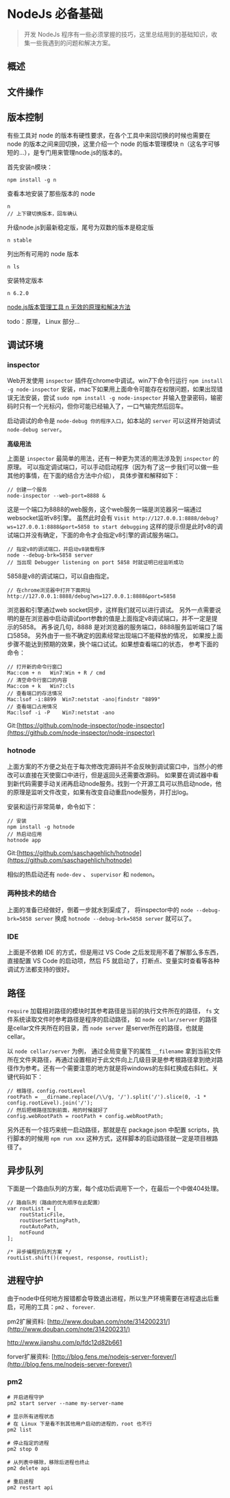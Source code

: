 # NodeJs 必备基础

> 开发 NodeJs 程序有一些必须掌握的技巧，这里总结用到的基础知识，收集一些我遇到的问题和解决方案。

## 概述

## 文件操作

## 版本控制

有些工具对 node 的版本有硬性要求，在各个工具中来回切换的时候也需要在 node 的版本之间来回切换，这里介绍一个 node 的版本管理模块 n（这名字可够短的...），是专门用来管理node.js的版本的。

首先安装n模块：

	npm install -g n

查看本地安装了那些版本的 node

	n
	// 上下键切换版本，回车确认

升级node.js到最新稳定版，尾号为双数的版本是稳定版

	n stable

列出所有可用的 node 版本

	n ls

安装特定版本

	n 6.2.0

[node.js版本管理工具 n 无效的原理和解决方法](http://www.jb51.net/article/98153.htm)

todo：原理， Linux 部分...
## 调试环境

### inspector

Web开发使用 `inspector` 插件在chrome中调试。win7下命令行运行 `npm install -g node-inspector` 安装，mac下如果用上面命令可能存在权限问题，如果出现错误无法安装，尝试 `sudo npm install -g node-inspector` 并输入登录密码，输密码时只有一个光标闪，但你可能已经输入了，一口气输完然后回车。

启动调试的命令是 `node-debug 你的程序入口`，如本站的 `server` 可以这样开始调试 `node-debug server`。

**高级用法** 

上面是 `inspector` 最简单的用法，还有一种更为灵活的用法涉及到 `inspector` 的原理。
可以指定调试端口，可以手动启动程序（因为有了这一步我们可以做一些其他的事情，在下面的结合方法中介绍），
具体步骤和解释如下：

    // 创建一个服务
    node-inspector --web-port=8888 &   

这是一个端口为8888的web服务，这个web服务一端是浏览器另一端通过websocket监听v8引擎。
虽然此时会有 `Visit http://127.0.0.1:8888/debug?ws=127.0.0.1:8888&port=5858 to start debugging` 
这样的提示但是此时v8的调试端口并没有确定，下面的命令才会指定v8引擎的调试服务端口。

    // 指定v8的调试端口，并启动v8装载程序
    node --debug-brk=5858 server
    // 当出现 Debugger listening on port 5858 时就证明已经监听成功

5858是v8的调试端口，可以自由指定。
    
    // 在chrome浏览器中打开下面网址 
    http://127.0.0.1:8888/debug?ws=127.0.0.1:8888&port=5858
    
浏览器和引擎通过web socket同步，这样我们就可以进行调试。
另外一点需要说明的是在浏览器中启动调试port参数的值是上面指定v8调试端口，并不一定是提示的5858。
再多说几句，8888 是对浏览器的服务端口，8888服务监听端口了端口5858。
另外由于一些不确定的因素经常出现端口不能释放的情况，
如果按上面步骤不能达到预期的效果，换个端口试试。如果想查看端口的状态，
参考下面的命令： 

    // 打开新的命令行窗口
    Mac:com + n   Win7:Win + R / cmd
    // 清空命令行窗口的内容
    Mac:com + k   Win7:cls
    // 查看端口的存活情况
    Mac:lsof -i:8899  Win7:netstat -ano|findstr "8899"
    // 查看端口占用情况
    Mac:lsof -i -P    Win7:netstat -ano

Git:[https://github.com/node-inspector/node-inspector](https://github.com/node-inspector/node-inspector)

### hotnode

上面方案的不方便之处在于每次修改完源码并不会反映到调试窗口中，当然小的修改可以直接在天使窗口中进行，但是返回头还需要改源码。
如果要在调试器中看到新代码需要手动关闭再启动node服务。找到一个开源工具可以热启动node，他的原理是监听文件改变，如果有改变自动重启node服务，并打出log。

安装和运行非常简单，命令如下：

    // 安装
    npm install -g hotnode
    // 热启动应用
    hotnode app

Git:[https://github.com/saschagehlich/hotnode](https://github.com/saschagehlich/hotnode)

相似的热启动还有 `node-dev` 、 `supervisor` 和 `nodemon`。

### 两种技术的结合

上面的准备已经做好，倒着一步就水到渠成了，
将inspector中的 `node --debug-brk=5858 server` 换成 `hotnode --debug-brk=5858 server` 就可以了。

### IDE

上面是不依赖 IDE 的方式，但是用过 VS Code 之后发现用不着了解那么多东西，直接配置 VS Code 的启动项，然后 F5 就启动了，打断点、变量实时查看等各种调试方法都支持的很好。

## 路径

`require` 加载相对路径的模块时其参考路径是当前的执行文件所在的路径，
`fs` 文件系统读取文件时参考路径是程序的启动路径，
如 `node cellar/server` 的路径是cellar文件夹所在的目录，而 `node server` 是server所在的路径，也就是cellar。

以 `node cellar/server` 为例，
通过全局变量下的属性 `__filename` 拿到当前文件所在文件夹路径，再通过设置相对于此文件向上几级目录是参考根路径拿到绝对路径作为参考。还有一个需要注意的地方就是将windows的左斜杠换成右斜杠。关键代码如下：
    
    // 根路径，config.rootLevel
    rootPath = __dirname.replace(/\\/g, '/').split('/').slice(0, -1 * config.rootLevel).join('/');
    // 然后把根路径加到前面，用的时候就好了
    config.webRootPath = rootPath + config.webRootPath;

另外还有一个技巧来统一启动路径，那就是在 package.json 中配置 scripts，执行脚本的时候用 `npm run xxx` 这种方式，这样脚本的启动路径就一定是项目根路径了。

## 异步队列

下面是一个路由队列的方案，每个成功后调用下一个，在最后一个中做404处理。

    // 路由队列（路由的优先顺序在此配置）
    var routList = [
        routStaticFile,
        routUserSettingPath,
        routAutoPath,
        notFound
    ];

    /* 异步编程的队列方案 */
    routList.shift()(request, response, routList);
    
## 进程守护

由于node中任何地方报错都会导致退出进程，所以生产环境需要在进程退出后重启，可用的工具：`pm2` 、`forever`.

pm2扩展资料: [http://www.douban.com/note/314200231/](http://www.douban.com/note/314200231/)

http://www.jianshu.com/p/fdc12d82b661

forver扩展资料: [http://blog.fens.me/nodejs-server-forever/](http://blog.fens.me/nodejs-server-forever/)

### pm2

```shell
# 开启进程守护
pm2 start server --name my-server-name

# 显示所有进程状态
# 在 Linux 下是看不到其他用户启动的进程的，root 也不行
pm2 list

# 停止指定的进程
pm2 stop 0

# 从列表中移除，移除后进程也终止
pm2 delete api

# 重启进程
pm2 restart api
```
